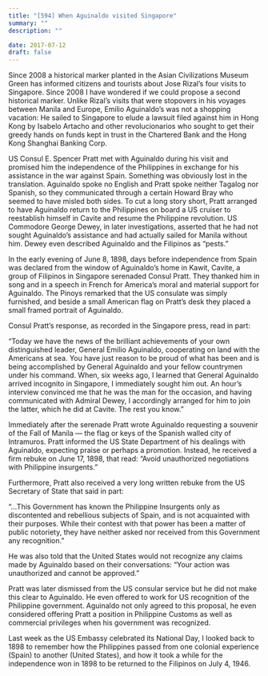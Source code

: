 ```yaml
---
title: "[594] When Aguinaldo visited Singapore"
summary: ""
description: ""

date: 2017-07-12
draft: false
---
```


Since 2008 a historical marker planted in the Asian Civilizations Museum Green has informed citizens and tourists about Jose Rizal’s four visits to Singapore. Since 2008 I have wondered if we could propose a second historical marker. Unlike Rizal’s visits that were stopovers in his voyages between Manila and Europe, Emilio Aguinaldo’s was not a shopping vacation: He sailed to Singapore to elude a lawsuit filed against him in Hong Kong by Isabelo Artacho and other revolucionarios who sought to get their greedy hands on funds kept in trust in the Chartered Bank and the Hong Kong Shanghai Banking Corp.

US Consul E. Spencer Pratt met with Aguinaldo during his visit and promised him the independence of the Philippines in exchange for his assistance in the war against Spain. Something was obviously lost in the translation. Aguinaldo spoke no English and Pratt spoke neither Tagalog nor Spanish, so they communicated through a certain Howard Bray who seemed to have misled both sides. To cut a long story short, Pratt arranged to have Aguinaldo return to the Philippines on board a US cruiser to reestablish himself in Cavite and resume the Philippine revolution. US Commodore George Dewey, in later investigations, asserted that he had not sought Aguinaldo’s assistance and had actually sailed for Manila without him. Dewey even described Aguinaldo and the Filipinos as “pests.”

In the early evening of June 8, 1898, days before independence from Spain was declared from the window of Aguinaldo’s home in Kawit, Cavite, a group of Filipinos in Singapore serenaded Consul Pratt. They thanked him in song and in a speech in French for America’s moral and material support for Aguinaldo. The Pinoys remarked that the US consulate was simply furnished, and beside a small American flag on Pratt’s desk they placed a small framed portrait of Aguinaldo.

Consul Pratt’s response, as recorded in the Singapore press, read in part:

“Today we have the news of the brilliant achievements of your own distinguished leader, General Emilio Aguinaldo, cooperating on land with the Americans at sea. You have just reason to be proud of what has been and is being accomplished by General Aguinaldo and your fellow countrymen under his command. When, six weeks ago, I learned that General Aguinaldo arrived incognito in Singapore, I immediately sought him out. An hour’s interview convinced me that he was the man for the occasion, and having communicated with Admiral Dewey, I accordingly arranged for him to join the latter, which he did at Cavite. The rest you know.”

Immediately after the serenade Pratt wrote Aguinaldo requesting a souvenir of the Fall of Manila — the flag or keys of the Spanish walled city of Intramuros. Pratt informed the US State Department of his dealings with Aguinaldo, expecting praise or perhaps a promotion. Instead, he received a firm rebuke on June 17, 1898, that read: “Avoid unauthorized negotiations with Philippine insurgents.”

Furthermore, Pratt also received a very long written rebuke from the US Secretary of State that said in part:

“…This Government has known the Philippine Insurgents only as discontented and rebellious subjects of Spain, and is not acquainted with their purposes. While their contest with that power has been a matter of public notoriety, they have neither asked nor received from this Government any recognition.”

He was also told that the United States would not recognize any claims made by Aguinaldo based on their conversations: “Your action was unauthorized and cannot be approved.”

Pratt was later dismissed from the US consular service but he did not make this clear to Aguinaldo. He even offered to work for US recognition of the Philippine government. Aguinaldo not only agreed to this proposal, he even considered offering Pratt a position in Philippine Customs as well as commercial privileges when his government was recognized.

Last week as the US Embassy celebrated its National Day, I looked back to 1898 to remember how the Philippines passed from one colonial experience (Spain) to another (United States), and how it took a while for the independence won in 1898 to be returned to the Filipinos on July 4, 1946.
